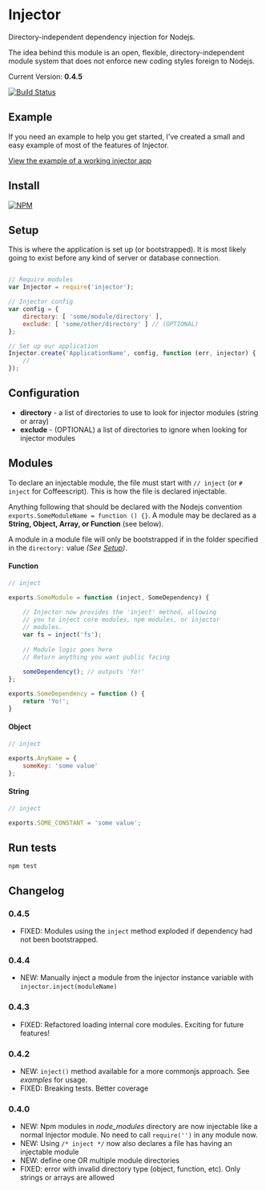 # Injector

Directory-independent dependency injection for Nodejs.

The idea behind this module is an open, flexible, directory-independent module system that does not enforce new coding styles foreign to Nodejs.

Current Version: **0.4.5**

[![Build Status](https://travis-ci.org/scottcorgan/Injector.png)](https://travis-ci.org/scottcorgan/Injector)

## Example

If you need an example to help you get started, I've created a small and easy example of most of the features of Injector.

[View the example of a working injector app](https://github.com/scottcorgan/Injector/tree/master/example)

## Install

[![NPM](https://nodei.co/npm/injector.png)](https://nodei.co/npm/injector/)

## Setup

This is where the application is set up (or bootstrapped). It is most likely going to exist before any kind of server or database connection.

```javascript

// Require modules
var Injector = require('injector');

// Injector config
var config = {
    directory: [ 'some/module/directory' ],
    exclude: [ 'some/other/directory' ] // (OPTIONAL)
};

// Set up our application
Injector.create('ApplicationName', config, function (err, injector) {
    //
});
```

## Configuration

* **directory** - a list of directories to use to look for injector modules (string or array)
* **exclude** - (OPTIONAL) a list of directories to ignore when looking for injector modules

## Modules

To declare an injectable module, the file must start with `// inject` (or ` # inject ` for Coffeescript). This is how the file is declared injectable.

Anything following that should be declared with the Nodejs convention `exports.SomeModuleName = function () {}`. A module may be declared as a **String, Object, Array, or Function** (see below).

A module in a module file will only be bootstrapped if in the folder specified in the ` directory: ` value *(See [Setup](https://github.com/scottcorgan/Injector/blob/master/README.md#setup))*.

#### Function

```javascript
// inject

exports.SomeModule = function (inject, SomeDependency) {
    
    // Injector now provides the 'inject' method, allowing
    // you to inject core modules, npm modules, or injector
    // modules.
    var fs = inject('fs');
    
    // Module logic goes here
    // Return anything you want public facing
    
    someDependency(); // outputs 'Yo!'
};

exports.SomeDependency = function () {
    return 'Yo!';
}
```

#### Object

```javascript
// inject

exports.AnyName = {
    someKey: 'some value'
};
```

#### String

```javascript
// inject

exports.SOME_CONSTANT = 'some value';
```

## Run tests

```
npm test
```

## Changelog

### 0.4.5
* FIXED: Modules using the ` inject ` method exploded if dependency had not been bootstrapped.

### 0.4.4
* NEW: Manually inject a module from the injector instance variable with ` injector.inject(moduleName) `

### 0.4.3
* FIXED: Refactored loading internal core modules. Exciting for future features!

### 0.4.2
* NEW: ` inject() ` method available for a more commonjs approach. See *examples* for usage.
* FIXED: Breaking tests. Better coverage

### 0.4.0
* NEW: Npm modules in *node_modules* directory are now injectable like a normal Injector module. No need to call ` require('') ` in any module now.
* NEW: Using ` /* inject */ ` now also declares a file has having an injectable module
* NEW: define one OR multiple module directories
* FIXED: error with invalid directory type (object, function, etc). Only strings or arrays are allowed
